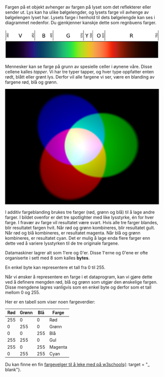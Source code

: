 Fargen på et objekt avhenger av fargen på lyset som det reflekterer eller sender ut. Lys kan ha ulike bølgelengder, og lysets farge vil avhenge av bølgelengen lyset har. Lysets farge i henhold til dets bølgelengde kan ses i diagrammet nedenfor. Du gjenkjenner kanskje dette som regnbuens farger.

![Synlig spektrum](images/linear-visible-spectrum.png)

Mennesker kan se farge på grunn av spesielle celler i øynene våre. Disse cellene kalles *tapper*. Vi har tre typer tapper, og hver type oppfatter enten rødt, blått eller grønt lys. Derfor vil alle fargene vi ser, være en blanding av fargene rød, blå og grønn.

![Additiv fargeblanding](images/additive-colour-mixing.png)

I additiv fargeblanding brukes tre farger (rød, grønn og blå) til å lage andre farger. I bildet ovenfor er det tre spotlighter med like lysstyrke, én for hver farge. I fravær av farge vil resultatet være svart. Hvis alle tre farger blandes, blir resultatet fargen hvit. Når rød og grønn kombineres, blir resultatet gult. Når rød og blå kombineres, er resultatet magenta. Når blå og grønn kombineres, er resultatet cyan. Det er mulig å lage enda flere farger enn dette ved å variere lysstyrken til de tre originale fargene.

Datamaskiner lagrer alt som 1'ere og 0'er. Disse 1'erne og 0'ene er ofte organiserte i sett med 8 som kalles **bytes**.

En enkel byte kan representere et tall fra 0 til 255.

Når vi ønsker å representere en farge i et dataprogram, kan vi gjøre dette ved å definere mengden rød, blå og grønn som utgjør den ønskelige fargen. Disse mengdene lagres vanligvis som en enkel byte og derfor som et tall mellom 0 og 255.

Her er en tabell som viser noen fargeverdier:

| Rød | Grønn | Blå | Farge   |
| --- | ----- | --- | ------- |
| 255 | 0     | 0   | Rød     |
| 0   | 255   | 0   | Grønn   |
| 0   | 0     | 255 | Blå     |
| 255 | 255   | 0   | Gul     |
| 255 | 0     | 255 | Magenta |
| 0   | 255   | 255 | Cyan    |

Du kan finne en fin [fargevelger til å leke med på w3schools](https://www.w3schools.com/colors/colors_rgb.asp){: target = "_ blank"}.